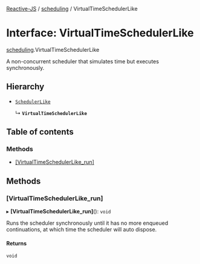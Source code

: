 [Reactive-JS](../README.md) / [scheduling](../modules/scheduling.md) / VirtualTimeSchedulerLike

# Interface: VirtualTimeSchedulerLike

[scheduling](../modules/scheduling.md).VirtualTimeSchedulerLike

A non-concurrent scheduler that simulates time but executes synchronously.

## Hierarchy

- [`SchedulerLike`](scheduling.SchedulerLike.md)

  ↳ **`VirtualTimeSchedulerLike`**

## Table of contents

### Methods

- [[VirtualTimeSchedulerLike\_run]](scheduling.VirtualTimeSchedulerLike.md#[virtualtimeschedulerlike_run])

## Methods

### [VirtualTimeSchedulerLike\_run]

▸ **[VirtualTimeSchedulerLike_run]**(): `void`

Runs the scheduler synchronously until it has no more
enqueued continuations, at which time the scheduler will auto dispose.

#### Returns

`void`

